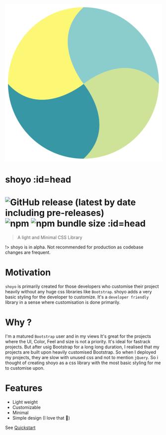 
![logo]( _static/../_static/shoyo.svg ':class=logo')

# shoyo :id=head

# ![GitHub release (latest by date including pre-releases)](https://img.shields.io/github/v/release/soulsam480/shoyo?include_prereleases) ![npm](https://img.shields.io/npm/v/shoyo) ![npm bundle size](https://img.shields.io/bundlephobia/minzip/shoyo) :id=head


> A light and Minimal CSS Library


!> shoyo is in alpha. Not recommended for production as codebase changes are frequent.

# Motivation 

`shoyo` is primarily created for those developers who customise their project heavily without any huge css libraries like `Bootstrap`. shoyo adds a very basic styling for the developer to customize. It's a `developer friendly` library in a sense where customisation is done primarily.

# Why ?

I'm a matured `Bootstrap` user and in my views It's great for the projects where the UI, Color, Feel and size is not a priority. It's ideal for fastrack projects. But after usig Bootstrap for a long long duration, I realised that my projects are built upon heavily customised Bootstrap. So when I deployed my projects, they are slow with unused css and not to mention `jQuery`. So i thought of creating shoyo as a css library with the most basic styling for me to customise upon.

# Features

- Light weight
- Customizable
- Minimal
- Simple design (I love that 🤗)

See [Quickstart](/quickstart)